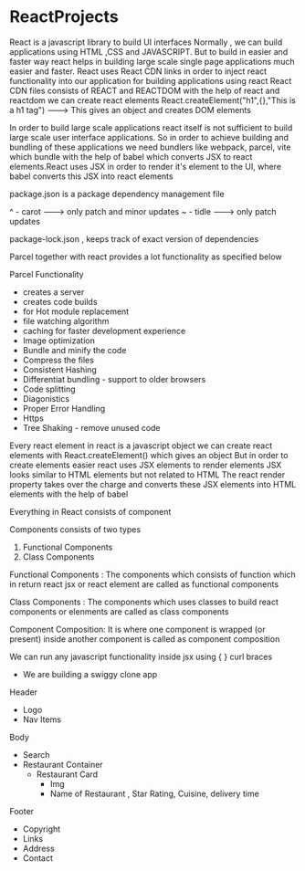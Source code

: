 # ReactProjects

React is a javascript library to build UI interfaces
Normally , we can build applications using HTML ,CSS and JAVASCRIPT. But to build in easier and faster way react helps in building
large scale single page applications much easier and faster.
React uses React CDN links in order to inject react functionality into our application for building applications using react
React CDN files consists of REACT and REACTDOM
with the help of react and reactdom we can create react elements
React.createElement("h1",{},"This is a h1 tag") ---> This gives an object and creates DOM elements

In order to build large scale applications react itself is not sufficient to build large scale user interface applications.
So in order to achieve building and bundling of these applications we need bundlers like webpack, parcel, vite which bundle with the help of babel which converts JSX to react elements.React uses JSX in order to render it's element to the UI, where babel converts this JSX into react elements


package.json is a package dependency management file 

^ - carot ---> only patch and minor updates
~ - tidle ---> only patch updates 

package-lock.json , keeps track of exact version of dependencies

Parcel together with react provides a lot functionality as specified below

Parcel Functionality

- creates a server
- creates code builds
- for Hot module replacement
- file watching algorithm
- caching for faster development experience
- Image optimization
- Bundle and minify the code
- Compress the files
- Consistent Hashing
- Differentiat bundling - support to older browsers
- Code splitting
- Diagonistics
- Proper Error Handling
- Https
- Tree Shaking - remove unused code    

Every react element in react is a javascript object
we can create react elements with React.createElement() which gives an object
But in order to create elements easier react uses JSX elements to render elements
JSX looks similar to HTML elements but not related to HTML
The react render property takes over the charge and converts these JSX elements into HTML elements with the help of babel

Everything in React consists of component

Components consists of two types
1. Functional Components
2. Class Components

Functional Components : The components which consists of function which in return react jsx or react element are called as functional components

Class Components : The components which uses classes to build react components or elenments are called as class components

Component Composition:  It is where one component is wrapped (or present) inside another component is called as component composition 

We can run any javascript functionality inside jsx using {  } curl braces

- We are building a swiggy clone app

Header
 - Logo 
 - Nav Items

Body
 - Search
- Restaurant Container
     - Restaurant Card
        - Img
        - Name of Restaurant , Star Rating, Cuisine, delivery time 

Footer
 - Copyright
 - Links
 - Address
 - Contact 

